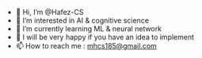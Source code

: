 - 👋 Hi, I’m @Hafez-CS
- 👀 I’m interested in AI & cognitive science
- 🌱 I’m currently learning ML & neural network
- 💞️ I will be very happy if you have an idea to implement
- 📫 How to reach me : mhcs185@gmail.com

<!---
Hafez-CS/Hafez-CS is a ✨ special ✨ repository because its `README.md` (this file) appears on your GitHub profile.
You can click the Preview link to take a look at your changes.
--->

